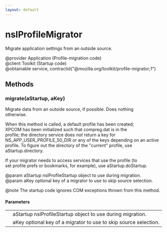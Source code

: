 ```yaml
---
layout: default
---
```


# nsIProfileMigrator #
  
Migrate application settings from an outside source.  
  
@provider Application (Profile-migration code)  
@client   Toolkit (Startup code)  
@obtainable service, contractid("@mozilla.org/toolkit/profile-migrator;1")  
  

## Methods ##

### migrate(aStartup, aKey) ###
  
Migrate data from an outside source, if possible.  Does nothing  
otherwise.  
  
When this method is called, a default profile has been created;  
XPCOM has been initialized such that compreg.dat is in the  
profile; the directory service does *not* return a key for  
NS_APP_USER_PROFILE_50_DIR or any of the keys depending on an active  
profile. To figure out the directory of the "current" profile, use  
aStartup.directory.  
  
If your migrator needs to access services that use the profile (to  
set profile prefs or bookmarks, for example), use aStartup.doStartup.  
  
@param  aStartup nsIProfileStartup object to use during migration.  
@param  aKey     optional key of a migrator to use to skip source selection.  
  
@note The startup code ignores COM exceptions thrown from this method.  
  

#### Parameters ####

<table>

<tr>
<td></td>
<td>aStartup nsIProfileStartup object to use during migration.  
</td>
</tr>

<tr>
<td></td>
<td>aKey     optional key of a migrator to use to skip source selection.  
</td>
</tr>

</table>
